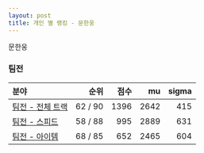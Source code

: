 ```yaml
---
layout: post
title: 개인 별 랭킹 - 문한웅
---
```


문한웅


### 팀전

| 분야 | 순위 | 점수 | mu | sigma |
|:---|---:|---:|---:|---:|
| [팀전 - 전체 트랙](../team-full) | 62 / 90 | 1396 | 2642 | 415 |
| [팀전 - 스피드](../team-speed) | 58 / 88 | 995 | 2889 | 631 |
| [팀전 - 아이템](../team-item) | 68 / 85 | 652 | 2465 | 604 |
